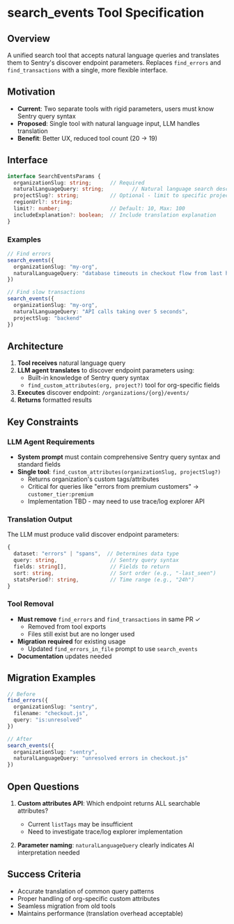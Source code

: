 # search_events Tool Specification

## Overview

A unified search tool that accepts natural language queries and translates them to Sentry's discover endpoint parameters. Replaces `find_errors` and `find_transactions` with a single, more flexible interface.

## Motivation

- **Current**: Two separate tools with rigid parameters, users must know Sentry query syntax
- **Proposed**: Single tool with natural language input, LLM handles translation
- **Benefit**: Better UX, reduced tool count (20 → 19)

## Interface

```typescript
interface SearchEventsParams {
  organizationSlug: string;      // Required
  naturalLanguageQuery: string;         // Natural language search description
  projectSlug?: string;          // Optional - limit to specific project
  regionUrl?: string;           
  limit?: number;                // Default: 10, Max: 100
  includeExplanation?: boolean;  // Include translation explanation
}
```

### Examples

```typescript
// Find errors
search_events({
  organizationSlug: "my-org",
  naturalLanguageQuery: "database timeouts in checkout flow from last hour"
})

// Find slow transactions
search_events({
  organizationSlug: "my-org",
  naturalLanguageQuery: "API calls taking over 5 seconds",
  projectSlug: "backend"
})
```

## Architecture

1. **Tool receives** natural language query
2. **LLM agent translates** to discover endpoint parameters using:
   - Built-in knowledge of Sentry query syntax
   - `find_custom_attributes(org, project?)` tool for org-specific fields
3. **Executes** discover endpoint: `/organizations/{org}/events/`
4. **Returns** formatted results

## Key Constraints

### LLM Agent Requirements

- **System prompt** must contain comprehensive Sentry query syntax and standard fields
- **Single tool**: `find_custom_attributes(organizationSlug, projectSlug?)`
  - Returns organization's custom tags/attributes
  - Critical for queries like "errors from premium customers" → `customer_tier:premium`
  - Implementation TBD - may need to use trace/log explorer API

### Translation Output

The LLM must produce valid discover endpoint parameters:

```typescript
{
  dataset: "errors" | "spans",  // Determines data type
  query: string,                 // Sentry query syntax
  fields: string[],              // Fields to return
  sort: string,                  // Sort order (e.g., "-last_seen")
  statsPeriod?: string,          // Time range (e.g., "24h")
}
```

### Tool Removal

- **Must remove** `find_errors` and `find_transactions` in same PR ✓
  - Removed from tool exports
  - Files still exist but are no longer used
- **Migration required** for existing usage
  - Updated `find_errors_in_file` prompt to use `search_events`
- **Documentation** updates needed

## Migration Examples

```typescript
// Before
find_errors({
  organizationSlug: "sentry",
  filename: "checkout.js",
  query: "is:unresolved"
})

// After
search_events({
  organizationSlug: "sentry",
  naturalLanguageQuery: "unresolved errors in checkout.js"
})
```

## Open Questions

1. **Custom attributes API**: Which endpoint returns ALL searchable attributes?
   - Current `listTags` may be insufficient
   - Need to investigate trace/log explorer implementation

2. **Parameter naming**: `naturalLanguageQuery` clearly indicates AI interpretation needed

## Success Criteria

- Accurate translation of common query patterns
- Proper handling of org-specific custom attributes
- Seamless migration from old tools
- Maintains performance (translation overhead acceptable)